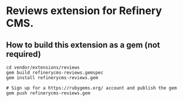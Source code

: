 # Reviews extension for Refinery CMS.

## How to build this extension as a gem (not required)

    cd vendor/extensions/reviews
    gem build refinerycms-reviews.gemspec
    gem install refinerycms-reviews.gem

    # Sign up for a https://rubygems.org/ account and publish the gem
    gem push refinerycms-reviews.gem
